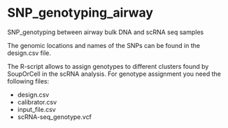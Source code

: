 # SNP_genotyping_airway
 SNP_genotyping between airway bulk DNA and scRNA seq samples


The genomic locations and names of the SNPs can be found in the design.csv file.



The R-script allows to assign genotypes to different clusters found by SoupOrCell in the scRNA analysis.
For genotype assignment you need the following files:
 - design.csv
 - calibrator.csv
 - input_file.csv
 - scRNA-seq_genotype.vcf

